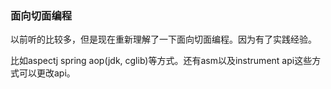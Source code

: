 ### 面向切面编程

以前听的比较多，但是现在重新理解了一下面向切面编程。因为有了实践经验。



比如aspectj spring aop(jdk, cglib)等方式。还有asm以及instrument api这些方式可以更改api。